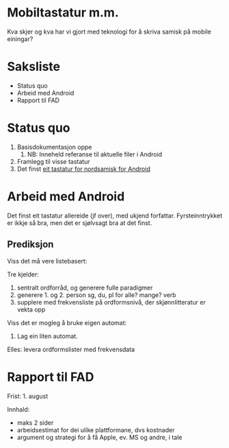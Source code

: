 # Mobiltastatur m.m.

Kva skjer og kva har vi gjort med teknologi for å skriva samisk på mobile einingar?

# Saksliste

* Status quo
* Arbeid med Android
* Rapport til FAD

#  Status quo

1. Basisdokumentasjon oppe
    1. NB: Inneheld referanse til aktuelle filer i Android
1. Framlegg til visse tastatur
1. Det finst [eit tastatur for nordsamisk for Android](http://code.google.com/p/scandinavian-keyboard/)

#  Arbeid med Android

Det finst eit tastatur allereide (jf over), med ukjend forfattar.
Fyrsteinntrykket er ikkje så bra, men det er sjølvsagt bra at det finst.

## Prediksjon

Viss det må vere listebasert:

Tre kjelder:

1. sentralt ordforråd, og generere fulle paradigmer
1. generere 1. og 2. person sg, du, pl for alle? mange? verb
1. supplere med frekvensliste på ordformsnivå, der skjønnlitteratur er vekta opp

Viss det er mogleg å bruke eigen automat:
1. Lag ein liten automat.

Elles: levera ordformslister med frekvensdata

#  Rapport til FAD

Frist: 1. august

Innhald:

* maks 2 sider
* arbeidsestimat for dei ulike plattformane, dvs kostnader
* argument og strategi for å få Apple, ev. MS og andre, i tale

